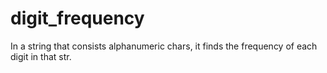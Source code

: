 # digit_frequency
In a string that consists alphanumeric chars, it finds the frequency of each digit in that str.
